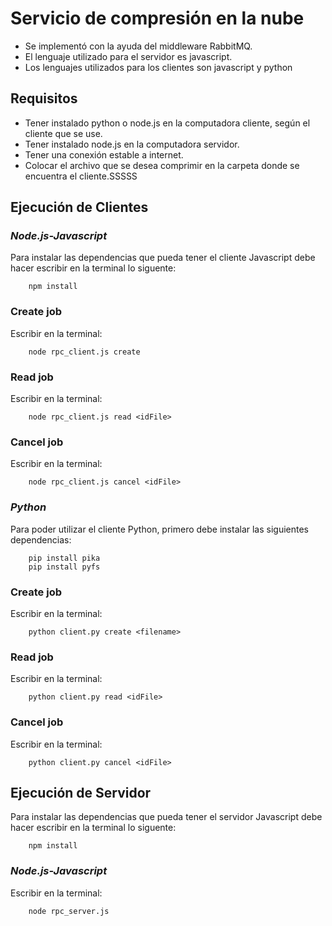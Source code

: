 # Servicio de compresión en la nube
- Se implementó con la ayuda del middleware RabbitMQ.
- El lenguaje utilizado para el servidor es javascript.
- Los lenguajes utilizados para los clientes son javascript y python

## Requisitos
- Tener instalado python o node.js en la computadora cliente, según el cliente que se use.
- Tener instalado node.js en la computadora servidor.
- Tener una conexión estable a internet.
- Colocar el archivo que se desea comprimir en la carpeta donde se encuentra el cliente.SSSSS

## Ejecución de Clientes

### *Node.js-Javascript*

Para instalar las dependencias que pueda tener el cliente Javascript debe  hacer escribir en la terminal lo siguente:

		npm install

### Create job
Escribir en la terminal:

		node rpc_client.js create

### Read job
Escribir en la terminal:

		node rpc_client.js read <idFile>

### Cancel job
Escribir en la terminal:

		node rpc_client.js cancel <idFile>


### *Python*

Para poder utilizar el cliente Python, primero debe instalar las siguientes dependencias:

		pip install pika
		pip install pyfs

### Create job
Escribir en la terminal:

		python client.py create <filename>

### Read job
Escribir en la terminal:

		python client.py read <idFile>

### Cancel job
Escribir en la terminal:

		python client.py cancel <idFile>

## Ejecución de Servidor

Para instalar las dependencias que pueda tener el servidor Javascript debe  hacer escribir en la terminal lo siguente:

		npm install

### *Node.js-Javascript*
Escribir en la terminal:

		node rpc_server.js
